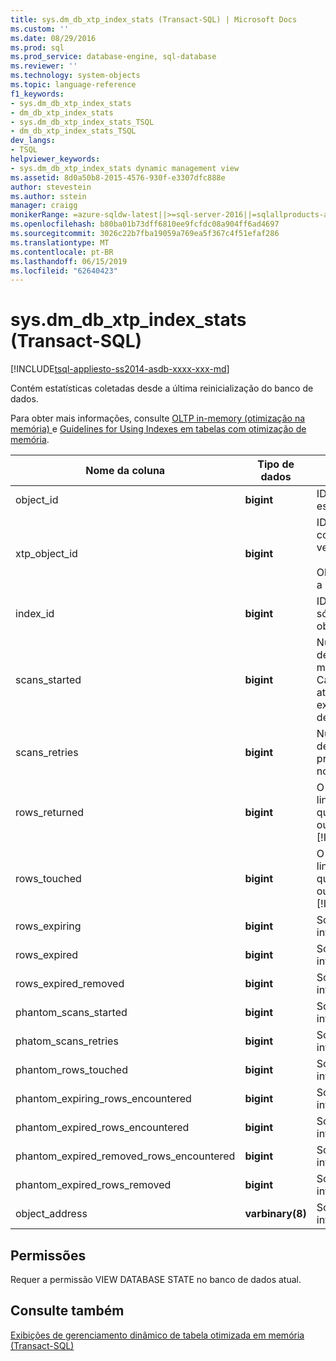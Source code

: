 ```yaml
---
title: sys.dm_db_xtp_index_stats (Transact-SQL) | Microsoft Docs
ms.custom: ''
ms.date: 08/29/2016
ms.prod: sql
ms.prod_service: database-engine, sql-database
ms.reviewer: ''
ms.technology: system-objects
ms.topic: language-reference
f1_keywords:
- sys.dm_db_xtp_index_stats
- dm_db_xtp_index_stats
- sys.dm_db_xtp_index_stats_TSQL
- dm_db_xtp_index_stats_TSQL
dev_langs:
- TSQL
helpviewer_keywords:
- sys.dm_db_xtp_index_stats dynamic management view
ms.assetid: 8d0a50b8-2015-4576-930f-e3307dfc888e
author: stevestein
ms.author: sstein
manager: craigg
monikerRange: =azure-sqldw-latest||>=sql-server-2016||=sqlallproducts-allversions||>=sql-server-linux-2017||=azuresqldb-mi-current
ms.openlocfilehash: b80ba01b73dff6810ee9fcfdc08a904ff6ad4697
ms.sourcegitcommit: 3026c22b7fba19059a769ea5f367c4f51efaf286
ms.translationtype: MT
ms.contentlocale: pt-BR
ms.lasthandoff: 06/15/2019
ms.locfileid: "62640423"
---
```

# <a name="sysdmdbxtpindexstats-transact-sql"></a>sys.dm_db_xtp_index_stats (Transact-SQL)
[!INCLUDE[tsql-appliesto-ss2014-asdb-xxxx-xxx-md](../../includes/tsql-appliesto-ss2014-asdb-xxxx-xxx-md.md)]

  Contém estatísticas coletadas desde a última reinicialização do banco de dados.  
  
 Para obter mais informações, consulte [OLTP in-memory &#40;otimização na memória&#41; ](../../relational-databases/in-memory-oltp/in-memory-oltp-in-memory-optimization.md) e [Guidelines for Using Indexes em tabelas com otimização de memória](https://msdn.microsoft.com/library/16ef63a4-367a-46ac-917d-9eebc81ab29b).  

  
|Nome da coluna|Tipo de dados|Descrição|  
|-----------------|---------------|-----------------|  
|object_id|**bigint**|ID do objeto ao qual este índice pertence.|  
|xtp_object_id|**bigint**|ID interna correspondente para a versão atual do objeto.<br /><br /> Observação: Aplica-se a [!INCLUDE[ssSQL15](../../includes/sssql15-md.md)].|  
|index_id|**bigint**|ID do índice. O index_id só é exclusivo dentro do objeto.|  
|scans_started|**bigint**|Número de verificações de índice OLTP na memória executadas. Cada seleção, inserção, atualização ou exclusão exige uma verificação de índice.|  
|scans_retries|**bigint**|Número de verificações de índice que precisavam ser tentadas novamente,|  
|rows_returned|**bigint**|O número cumulativo de linhas retornadas desde que a tabela foi criada ou o início do [!INCLUDE[ssNoVersion](../../includes/ssnoversion-md.md)].|  
|rows_touched|**bigint**|O número cumulativo de linhas acessadas desde que a tabela foi criada ou o início do [!INCLUDE[ssNoVersion](../../includes/ssnoversion-md.md)].|  
|rows_expiring|**bigint**|Somente para uso interno.|  
|rows_expired|**bigint**|Somente para uso interno.|  
|rows_expired_removed|**bigint**|Somente para uso interno.|  
|phantom_scans_started|**bigint**|Somente para uso interno.|  
|phatom_scans_retries|**bigint**|Somente para uso interno.|  
|phantom_rows_touched|**bigint**|Somente para uso interno.|  
|phantom_expiring_rows_encountered|**bigint**|Somente para uso interno.|  
|phantom_expired_rows_encountered|**bigint**|Somente para uso interno.|  
|phantom_expired_removed_rows_encountered|**bigint**|Somente para uso interno.|  
|phantom_expired_rows_removed|**bigint**|Somente para uso interno.|  
|object_address|**varbinary(8)**|Somente para uso interno.|  
  
## <a name="permissions"></a>Permissões  
 Requer a permissão VIEW DATABASE STATE no banco de dados atual.  
  
## <a name="see-also"></a>Consulte também  
 [Exibições de gerenciamento dinâmico de tabela otimizada em memória &#40;Transact-SQL&#41;](../../relational-databases/system-dynamic-management-views/memory-optimized-table-dynamic-management-views-transact-sql.md)  
  
  
